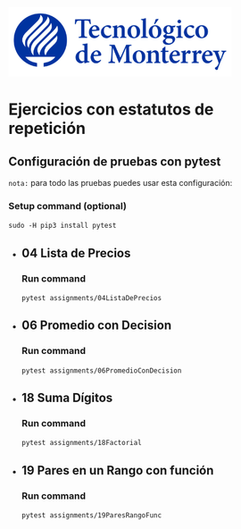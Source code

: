 ![Tec de Monterrey](images/logotecmty.png)
# Ejercicios con estatutos de repetición

## Configuración de pruebas con **pytest**

`nota:` para todo las pruebas puedes usar esta configuración:
### Setup command (optional)
```
sudo -H pip3 install pytest
```


- ## 04 Lista de Precios
    ### Run command
    ```
    pytest assignments/04ListaDePrecios
    ```

- ## 06 Promedio con Decision
    ### Run command
    ```
    pytest assignments/06PromedioConDecision
    ```

- ## 18 Suma Dígitos
    ### Run command
    ```
    pytest assignments/18Factorial
    ```

- ## 19 Pares en un Rango con función
    ### Run command
    ```
    pytest assignments/19ParesRangoFunc
    ```    
